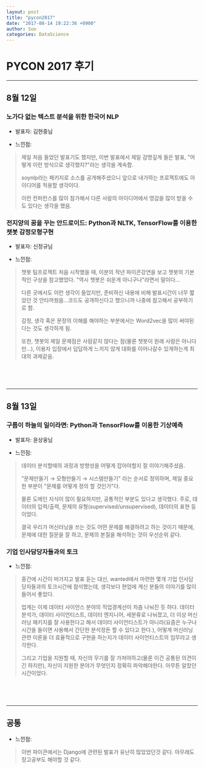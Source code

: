 ```yaml
---
layout: post
title: "pycon2017"
date: "2017-08-14 19:22:36 +0900"
author: Soo
categories: DataScience
---
```

**PYCON 2017 후기**
===

---
## 8월 12일

### 노가다 없는 텍스트 분석을 위한 한국어 NLP

- 발표자: 김현중님

- 느낀점:
> 제일 처음 들었던 발표기도 했지만, 이번 발표에서 제일 감명깊게 들은 발표, "어떻게 이런 방식으로 생각했지?"라는 생각을 계속함.
>
> soynlp라는 패키지로 소스를 공개해주셨으니 앞으로 내가하는 프로젝트에도 아이디어를 적용할 생각이다.
>
> 이런 컨퍼런스를 많이 참가해서 다른 사람의 아이디어에서 영감을 많이 받을 수도 있다는 생각을 했음.

### 전지양의 꿈을 꾸는 안드로이드: Python과 NLTK, TensorFlow를 이용한 챗봇 감정모형구현

- 발표자: 신정규님

- 느낀점:
> 챗봇 팀프로젝트 처음 시작했을 때, 이분의 작년 파이콘강연을 보고 챗봇의 기본적인 구상을 참고했었다. "역시 챗봇은 쉬운게 아니구나"라면서 말이다...
>
> 다른 곳에서도 이런 생각이 들었지만, 준비하신 내용에 비해 발표시간이 너무 짧았던 것 안타까웠음...코드도 공개하신다고 했으니까 나중에 참고해서 공부하기로 함.
>
> 감정, 생각 혹은 문장의 이해를 해야하는 부분에서는 Word2vec을 많이 써야된다는 것도 생각하게 됨.
>
> 또한, 챗봇의 제일 문제점은 사람같지 않다는 점(물론 챗봇이 원래 사람은 아니다만...), 이용자 입장에서 답답하게 느끼지 않게 대화를 이어나갈수 있게하는게 최대의 과제같음.

<p><br /></p>
<p><br /></p>

---

## 8월 13일

### 구름이 하늘의 일이라면: Python과 TensorFlow를 이용한 기상예측

- 발표자: 윤상웅님

- 느낀점:
> 데이터 분석할때의 과정과 방향성을 어떻게 잡아야할지 잘 이야기해주셨음.
>
> "문제만들기 $\rightarrow$ 모형만들기 $\rightarrow$ 시스템만들기" 라는 순서로 정의하며, 제일 중요한 부분이 "문제를 어떻게 정의 할 것인가"다.
>
> 물론 도메인 지식이 많이 필요하지만, 공통적인 부분도 있다고 생각했다. 주로, 데이터의 입력/출력, 문제의 유형(supervised/unsupervised), 데이터의 표현 등이었다.
>
> 결국 우리가 머신러닝을 쓰는 것도 어떤 문제를 해결하려고 하는 것이기 때문에, 문제에 대한 질문을 잘 하고, 문제의 본질을 해석하는 것이 우선순위 같다.

### 기업 인사담당자들과의 토크

- 느낀점:
> 중간에 시간이 떠가지고 발표 듣는 대신, wanted에서 마련한 몇개 기업 인사담당자들과의 토크시간에 참석했는데, 생각보다 현업에 계신 분들의 이야기를 많이 들어서 좋았다.
>
> 업계는 이제 데이터 사이언스 분야의 직업경계선이 차츰 나눠진 듯 하다. 데이터 분석가, 데이터 사이언티스트, 데이터 엔지니어, 세분류로 나눠졌고, 더 이상 머신러닝 패키지를 잘 사용한다고 해서 데이터 사이언티스트가 아니라(요즘은 누구나 시간을 들이면 사용해서 간단한 분석정돈 할 수 있다고 한다.), 어떻게 머신러닝관련 이론을 더 효율적으로 구현을 하는지가 데이터 사이언티스트의 임무라고 생각한다.
>
>그리고 기업을 지원할 때, 자신의 무기를 잘 가져야하고(물론 이건 공통된 의견이긴 하지만), 자신이 지원한 분야가 무엇인지 정확히 파악해야한다. 아무튼 알찼던 시간이었다.

<p><br /></p>
<p><br /></p>

---

## 공통

- 느낀점:
> 이번 파이콘에서는 Django에 관련된 발표가 유난히 많았었던것 같다. 아무래도 장고공부도 해야할 것 같다.
